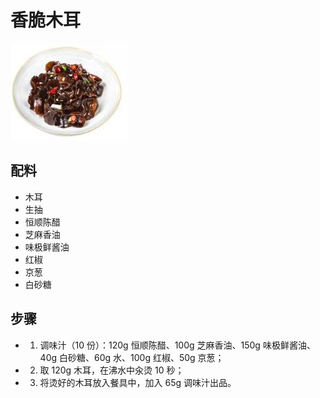 # 香脆木耳

![香脆木耳](/images/香脆木耳.jpg)

## 配料

- 木耳
- 生抽
- 恒顺陈醋
- 芝麻香油
- 味极鲜酱油
- 红椒
- 京葱
- 白砂糖

## 步骤

- 1. 调味汁（10 份）：120g 恒顺陈醋、100g 芝麻香油、150g 味极鲜酱油、40g 白砂糖、60g 水、100g 红椒、50g 京葱；
- 2. 取 120g 木耳，在沸水中汆烫 10 秒；
- 3. 将烫好的木耳放入餐具中，加入 65g 调味汁出品。

